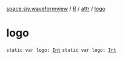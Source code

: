 [space.siy.waveformview](../../index.md) / [R](../index.md) / [attr](index.md) / [logo](./logo.md)

# logo

`static var logo: `[`Int`](https://kotlinlang.org/api/latest/jvm/stdlib/kotlin/-int/index.html)
`static var logo: `[`Int`](https://kotlinlang.org/api/latest/jvm/stdlib/kotlin/-int/index.html)